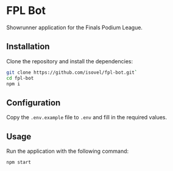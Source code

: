 # FPL Bot

Showrunner application for the Finals Podium League.

## Installation

Clone the repository and install the dependencies:

```sh
git clone https://github.com/isovel/fpl-bot.git`
cd fpl-bot
npm i
```

## Configuration

Copy the `.env.example` file to `.env` and fill in the required values.

## Usage

Run the application with the following command:

```sh
npm start
```
